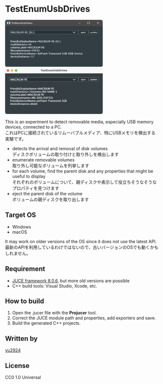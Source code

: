 # TestEnumUsbDrives

<img src="media/screenshot win.png" width="320">
<img src="media/screenshot mac.png" width="320">

This is an experiment to detect removable media, especially USB memory devices, connected to a PC.  
これはPCに接続されているリムーバブルメディア、特にUSBメモリを検出する実験です。  

- detects the arrival and removal of disk volumes  
ディスクボリュームの取り付けと取り外しを検出します
- enumerate removable volumes  
取り外し可能なボリュームを列挙します
- for each volume, find the parent disk and any properties that might be useful to display  
それぞれのボリュームについて、親ディスクや表示して役立ちそうなそうなプロパティを見つけます
- eject the parent disk of the volume  
ボリュームの親ディスクを取り出します

## Target OS

- Windows
- macOS

It may work on older versions of the OS since it does not use the latest API.  
最新のAPIを利用しているわけではないので、古いバージョンのOSでも動くかもしれません。

## Requirement

- [JUCE framework 8.0.6](https://juce.com/download/), but more old versions are possible
- C++ build tools: Visual Studio, Xcode, etc.

## How to build

1. Open the .jucer file with the **Projucer** tool.
2. Correct the JUCE module path and properties, add exporters and save.
3. Build the generated C++ projects.

## Written by

[yu2924](https://twitter.com/yu2924)

## License

CC0 1.0 Universal
